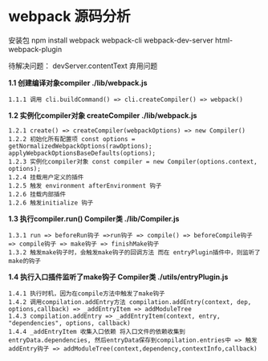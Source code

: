 <!--
 * @Author: 梁霜
 * @Date: 2021-12-07 14:02:06
 * @LastEditTime: 2021-12-30 19:29:30
 * @LastEditors: Please set LastEditors
 * @Description: In User Settings Edit
 * @FilePath: /webpack-study/README.md
-->
# webpack 源码分析
安装包
npm install webpack webpack-cli webpack-dev-server html-webpack-plugin

待解决问题：
devServer.contentText 弃用问题

**1.1 创建编译对象compiler ./lib/webpack.js**

```
1.1.1 调用 cli.buildCommand() => cli.createCompiler() => webpack()
```
**1.2 实例化compiler对象 createCompiler ./lib/webpack.js**
```
1.2.1 create() => createCompiler(webpackOptions) => new Compiler()
1.2.2 初始化所有配置项 const options = getNormalizedWebpackOptions(rawOptions); applyWebpackOptionsBaseDefaults(options);
1.2.3 实例化compiler对象 const compiler = new Compiler(options.context, options);
1.2.4 挂载用户定义的插件
1.2.5 触发 environment afterEnvironment 钩子
1.2.6 挂载内部插件
1.2.6 触发initialize 钩子

```
**1.3 执行compiler.run() Compiler类 ./lib/Compiler.js**
```
1.3.1 run => beforeRun钩子 =>run钩子 => compile() => beforeCompile钩子 => compile钩子 => make钩子 => finishMake钩子
1.3.2 触发make钩子时，会触发make钩子的回调方法 而在 entryPlugin插件中，则监听了make的钩子
```
**1.4 执行入口插件监听了make钩子 Compiler类 ./utils/entryPlugin.js**
```
1.4.1 执行时机，因为在compile方法中触发了make钩子
1.4.2 调用compilation.addEntry方法 compilation.addEntry(context, dep, options,callback) => _addEntryItem => addModuleTree
1.4.3 compilation.addEntry => _addEntryItem(context, entry, "dependencies", options, callback)
1.4.4 _addEntryItem 收集入口依赖 将入口文件的依赖收集到entryData.dependencies, 然后entryData保存到compilation.entries中 => 触发addEntry钩子 => addModuleTree(context,dependency,contextInfo,callback)
```